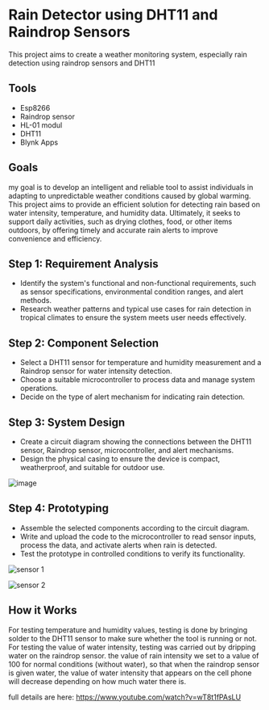 # Rain Detector using DHT11 and Raindrop Sensors
This project aims to create a weather monitoring system, especially rain detection using raindrop sensors and DHT11

## Tools
- Esp8266
- Raindrop sensor
- HL-01 modul
- DHT11
- Blynk Apps

## Goals
my goal is to develop an intelligent and reliable tool to assist individuals in adapting to unpredictable weather conditions caused by global warming. This project aims to provide an efficient solution for detecting rain based on water intensity, temperature, and humidity data. Ultimately, it seeks to support daily activities, such as drying clothes, food, or other items outdoors, by offering timely and accurate rain alerts to improve convenience and efficiency.

## Step 1:  Requirement Analysis
- Identify the system's functional and non-functional requirements, such as sensor specifications, environmental condition ranges, and alert methods.
- Research weather patterns and typical use cases for rain detection in tropical climates to ensure the system meets user needs effectively.

## Step 2: Component Selection
- Select a DHT11 sensor for temperature and humidity measurement and a Raindrop sensor for water intensity detection.
- Choose a suitable microcontroller to process data and manage system operations.
- Decide on the type of alert mechanism for indicating rain detection.

## Step 3: System Design
- Create a circuit diagram showing the connections between the DHT11 sensor, Raindrop sensor, microcontroller, and alert mechanisms.
- Design the physical casing to ensure the device is compact, weatherproof, and suitable for outdoor use.

![image](https://github.com/user-attachments/assets/bffc75e4-72ca-44ef-bd32-a2ada8c38c9b)

## Step 4: Prototyping
- Assemble the selected components according to the circuit diagram.
- Write and upload the code to the microcontroller to read sensor inputs, process the data, and activate alerts when rain is detected.
- Test the prototype in controlled conditions to verify its functionality.

![sensor 1](https://user-images.githubusercontent.com/92429478/173230333-31d6d82c-4fc6-4d17-b0ea-44e08f2d378c.jpeg)

![sensor 2](https://user-images.githubusercontent.com/92429478/173230403-473f5198-f7be-4adf-84bd-93e137b81d32.jpeg)

## How it Works
For testing temperature and humidity values, testing is done by bringing solder to the DHT11 sensor to make sure whether the tool is running or not. For testing the value of water intensity, testing was carried out by dripping water on the raindrop sensor. the value of rain intensity we set to a value of 100 for normal conditions (without water), so that when the raindrop sensor is given water, the value of water intensity that appears on the cell phone will decrease depending on how much water there is. 

full details are here: https://www.youtube.com/watch?v=wT8t1fPAsLU
